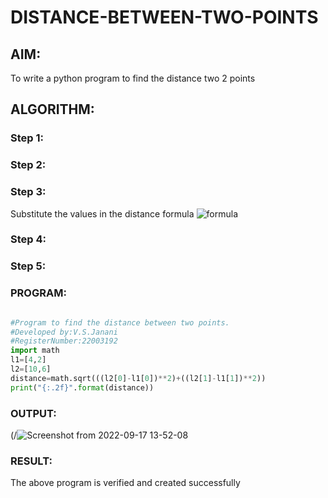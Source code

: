# DISTANCE-BETWEEN-TWO-POINTS

## AIM:
To write a python program to find the distance two 2 points
## ALGORITHM:
### Step 1: 
### Step 2: 
### Step 3: 
Substitute the values in the distance formula  ![formula](/formula.jpg)
### Step 4: 
### Step 5: 
### PROGRAM:
```python

#Program to find the distance between two points.
#Developed by:V.S.Janani 
#RegisterNumber:22003192
import math
l1=[4,2]
l2=[10,6]
distance=math.sqrt(((l2[0]-l1[0])**2)+((l2[1]-l1[1])**2))
print("{:.2f}".format(distance))
```
### OUTPUT:
(/![Screenshot from 2022-09-17 13-52-08](https://user-images.githubusercontent.com/113497333/190847653-9c1134bc-3c12-4111-92df-b2ce196d52ee.png)


### RESULT:
The above program is verified and created successfully



